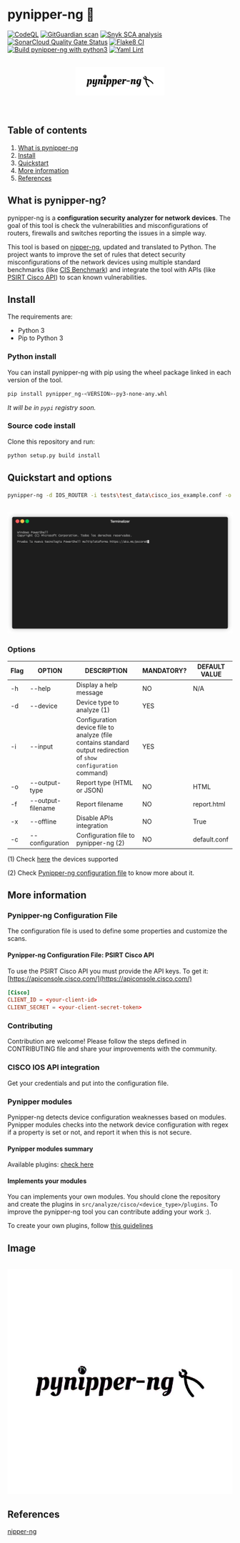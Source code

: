 # pynipper-ng 🔧

[![CodeQL](https://github.com/syn-4ck/pynipper-ng/actions/workflows/codeql-analysis.yml/badge.svg?branch=main)](https://github.com/syn-4ck/pynipper-ng/actions/workflows/codeql-analysis.yml)
[![GitGuardian scan](https://github.com/syn-4ck/pynipper-ng/actions/workflows/gitguardian-scan.yml/badge.svg)](https://github.com/syn-4ck/pynipper-ng/actions/workflows/gitguardian-scan.yml)
[![Snyk SCA analysis](https://github.com/syn-4ck/pynipper-ng/actions/workflows/snyk.yml/badge.svg)](https://github.com/syn-4ck/pynipper-ng/actions/workflows/snyk.yml)
[![SonarCloud Quality Gate Status](https://sonarcloud.io/api/project_badges/measure?project=syn-4ck_pynipper-ng&metric=alert_status)](https://sonarcloud.io/summary/new_code?id=syn-4ck_pynipper-ng)
[![Flake8 CI](https://github.com/syn-4ck/pynipper-ng/actions/workflows/flake8.yml/badge.svg?branch=main)](https://github.com/syn-4ck/pynipper-ng/actions/workflows/flake8.yml)
[![Build pynipper-ng with python3](https://github.com/syn-4ck/pynipper-ng/actions/workflows/build-python.yml/badge.svg)](https://github.com/syn-4ck/pynipper-ng/actions/workflows/build-python.yml)
[![Yaml Lint](https://github.com/syn-4ck/pynipper-ng/actions/workflows/yaml-lint.yml/badge.svg)](https://github.com/syn-4ck/pynipper-ng/actions/workflows/yaml-lint.yml)

<br/>
<center>
    <img src="img/pynipper-ng-crop.png" style="" alt="Logo">
</center>
<br/>
<br/>

## Table of contents
1. [What is pynipper-ng](#what-is-pynipper-ng)
2. [Install](#install)
3. [Quickstart](#quickstart-and-options)
4. [More information](#more-information)
5. [References](#references)

## What is pynipper-ng?
pynipper-ng is a **configuration security analyzer for network devices**. The goal of this tool is check the vulnerabilities and misconfigurations of routers, firewalls and switches reporting the issues in a simple way.

This tool is based on [nipper-ng](https://github.com/arpitn30/nipper-ng), updated and translated to Python. The project wants to improve the set of rules that detect security misconfigurations of the network devices using multiple standard benchmarks (like [CIS Benchmark](https://www.cisecurity.org/cis-benchmarks/)) and integrate the tool with APIs (like [PSIRT Cisco API](https://developer.cisco.com/docs/psirt/#!overview/overview)) to scan known vulnerabilities. 

## Install

The requirements are:

* Python 3
* Pip to Python 3

### Python install

You can install pynipper-ng with pip using the wheel package linked in each version of the tool.

```BASH
pip install pynipper_ng-<VERSION>-py3-none-any.whl
```

_It will be in `pypi` registry soon._

### Source code install

Clone this repository and run:

```BASH
python setup.py build install
```

## Quickstart and options

```BASH
pynipper-ng -d IOS_ROUTER -i tests\test_data\cisco_ios_example.conf -o HTML -f ./report.html -x
```

<br/>
<img src="img/demo.gif"  alt="Demo">
<br/>

### Options

| Flag | OPTION        | DESCRIPTION                                                                                                      | MANDATORY? | DEFAULT VALUE |
|------|---------------|------------------------------------------------------------------------------------------------------------------|------------|--------------|
| -h   | --help        | Display a help message                                                                                           | NO         | N/A             |
| -d   | --device      | Device type to analyze (1)                                                                                       | YES        |             |
| -i   | --input       | Configuration device file to analyze (file contains standard output redirection of `show configuration` command) | YES        |             |
| -o   | --output-type | Report type (HTML or JSON)                                                                                       | NO         | HTML          |
| -f   | --output-filename | Report filename                                                                                              | NO         | report.html
| -x   | --offline         | Disable APIs integration                                                                                     | NO         | True             |
| -c   | --configuration   | Configuration file to pynipper-ng (2)                                                                        | NO         | default.conf    |


(1) Check [here](src/devices/README.md) the devices supported

(2) Check [Pynipper-ng configuration file](#config-file) to know more about it.

## More information

### Pynipper-ng Configuration File

The configuration file is used to define some properties and customize the scans.

#### Pynipper-ng Configuration File: PSIRT Cisco API

To use the PSIRT Cisco API you must provide the API keys. To get it: [https://apiconsole.cisco.com/](https://apiconsole.cisco.com/)

```conf
[Cisco]
CLIENT_ID = <your-client-id>
CLIENT_SECRET = <your-client-secret-token>
```

### Contributing

Contribution are welcome! Please follow the steps defined in CONTRIBUTING file and share your improvements with the community.

### CISCO IOS API integration

Get your credentials and put into the configuration file.

### Pynipper modules

Pynipper-ng detects device configuration weaknesses based on modules. Pynipper modules checks into the network device configuration with regex if a property is set or not, and report it when this is not secure.

#### Pynipper modules summary

Available plugins: [check here](src/analyze/README.md)

#### Implements your modules

You can implements your own modules. You should clone the repository and create the plugins in `src/analyze/cisco/<device_type>/plugins`. To improve the pynipper-ng tool you can contribute adding your work :).

To create your own plugins, follow [this guidelines](src/analyze/README.md)

## Image

<br/>
<img src="img/logo-pynipper-ng.jpg"  alt="Logo">
<br/>

## References
[nipper-ng](https://github.com/arpitn30/nipper-ng)
